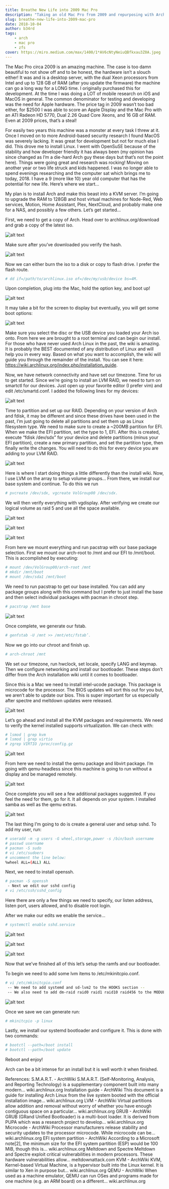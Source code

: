 ```yaml
---
title: Breathe New Life into 2009 Mac Pro
description: "Taking an old Mac Pro from 2009 and repurposing with Arch and ZFS"
slug: breathe-new-life-into-2009-mac-pro
date: 2018-10-04
author: b34rd
tags:
    - arch
    - mac pro
    - zfs
cover: https://miro.medium.com/max/1400/1*AV6cNtyNeiuQBfkxau3Z0A.jpeg
---
```

The Mac Pro circa 2009 is an amazing machine. The case is too damn beautiful to not show off and to be honest, the hardware isn’t a slouch either! It was and is a desktop server, with the dual Xeon processors from Intel and up to 128 GB of RAM (after you update the firmware) the machine can go a long way for a LONG time. I originally purchased this for development. At the time I was doing a LOT of mobile research on iOS and MacOS in general. The common denominator for testing and developing was the need for Apple hardware. The price tag in 2009 wasn’t too bad either, for $2500 I was able to score an Apple Display and the Mac Pro with an ATI Radeon HD 5770, Dual 2.26 Quad Core Xeons, and 16 GB of RAM. Even at 2009 prices, that’s a steal!

For easily two years this machine was a monster at every task I threw at it. Once I moved on to more Android-based security research I found MacOS was severely lacking. It was great for development but not for much else I did. This drove me to install Linux. I went with OpenSuSE because of the stability and how developer friendly it has always been (my opinion has since changed as I’m a die-hard Arch guy these days but that’s not the point here). Things were going great and research was rocking! Moving on another year or two life struck and kids happened. I was no longer able to spend evenings researching and the computer sat which brings me to today, 2018. I have a 9 (more like 10) year old computer that has the potential for new life. Here’s where we start…

My plan is to install Arch and make this beast into a KVM server. I’m going to upgrade the RAM to 128GB and host virtual machines for Node-Red, Web services, Motion, Home Assistant, Plex, NextCloud, and probably make one for a NAS, and possibly a few others. Let’s get started…

First, we need to get a copy of Arch. Head over to archlinux.org/download and grab a copy of the latest iso.

![alt text](https://miro.medium.com/max/1400/1*49sHvnr4p0Vy32d0Rl5IYA.png "Arch Linux Download Page")

Make sure after you’ve downloaded you verify the hash.

![alt text](https://miro.medium.com/max/1400/1*2Ii7C0vqlMGjG8yV6u56MQ.png)

Now we can either burn the iso to a disk or copy to flash drive. I prefer the flash route.
```bash
# dd if=/path/to/archlinux.iso of=/dev/my/usb/device bs=4M.
```
Upon completion, plug into the Mac, hold the option key, and boot up!

![alt text](https://miro.medium.com/max/1400/1*mrWs53QTngfpwNqlJy2shw.jpeg "Hold Option Key while Booting")

It may take a bit for the screen to display but eventually, you will get some boot options:

![alt text](https://miro.medium.com/max/1400/1*IngJM5tr0MnAaAVHEQleEw.jpeg "Boot Options")

Make sure you select the disc or the USB device you loaded your Arch iso onto. From here we are brought to a root terminal and can begin our install. For those who have never used Arch Linux in the past, the wiki is amazing. It is probably the BEST documented of any distribution of Linux and will help you in every way. Based on what you want to accomplish, the wiki will guide you through the remainder of the install. You can see it here: https://wiki.archlinux.org/index.php/installation_guide.

Now, we have network connectivity and have set our timezone. Time for us to get started. Since we’re going to install an LVM RAID, we need to turn on smartctl for our devices. Just open up your favorite editor (I prefer vim) and edit /etc/smartd.conf. I added the following lines for my devices:

![alt text](https://miro.medium.com/max/1400/1*Hmnl_3_YCxZwLhlMKUpFmA.png "Adding devices to smartd")

Time to partition and set up our RAID. Depending on your version of Arch and fdisk, it may be different and since these drives have been used in the past, I’m just going to delete all partitions and set them up as Linux filesystem type. We need to make sure to create a ~200MB partition for EFI. When we make the EFI partition, set the type to 1, EFI. After this is created, execute “fdisk /dev/sdx” for your device and delete partitions (minus your EFI partition), create a new primary partition, and set the partition type, then finally write the changes. You will need to do this for every device you are adding to your LVM RAID.

![alt text](https://miro.medium.com/max/1470/1*9oh7iRJerbkncyNTOdVM9w.png "Creating our EFI filesystem")

Here is where I start doing things a little differently than the install wiki. Now, I use LVM on the array to setup volume groups… From there, we install our base system and continue. To do this we run
```bash
# pvcreate /dev/sdx, vgcreate VolGroup00 /dev/sdx. 
```
We will then verify everything with vgdisplay. After verifying we create our logical volume as raid 5 and use all the space available.

![alt text](https://miro.medium.com/max/552/1*SC0hi8TdBwndc-5NFemSzA.png "vgdisplay output")

![alt text](https://miro.medium.com/max/552/1*ZFBV88S9LjDhly5ATd2ruA.png "lvcreate")

![alt text](https://miro.medium.com/max/1400/1*Hsz-w97H7_ywhpk3aJSMHA.png "lvdisplay")

From here we mount everything and run pacstrap with our base package selection. First we mount our arch-root to /mnt and our EFI to /mnt/boot. This is accomplished by executing:
```bash
# mount /dev/VolGroup00/arch-root /mnt
# mkdir /mnt/boot
# mount /dev/sda1 /mnt/boot
```
We need to run pacstrap to get our base installed. You can add any package groups along with this command but I prefer to just install the base and then select individual packages with pacman in chroot step.
```bash
# pacstrap /mnt base 
```
![alt text](https://miro.medium.com/max/1400/1*1pE4Lm2kxW8ne6LqfC5evQ.png "pacstrap installing base")

Once complete, we generate our fstab.
```bash
# genfstab -U /mnt >> /mnt/etc/fstab’. 
```
Now we go into our chroot and finish up.
```bash
# arch-chroot /mnt
```
We set our timezone, run hwclock, set locale, specify LANG and keymap. Then we configure networking and install our bootloader. These steps don’t differ from the Arch installation wiki until it comes to bootloader.

Since this is a Mac we need to install intel-ucode package. This package is microcode for the processor. The BIOS updates will sort this out for you but, we aren’t able to update our bios. This is super important for us especially after spectre and meltdown updates were released.

![alt text](https://miro.medium.com/max/1400/1*XO3wWmU94kBYtkXXEcAqYg.png "install of intel-ucode package")

Let’s go ahead and install all the KVM packages and requirements. We need to verify the kernel installed supports virtualization. We can check with:
```bash
# lsmod | grep kvm
# lsmod | grep virtio
# zgrep VIRTIO /proc/config.gz 
```
![alt text](https://miro.medium.com/max/1400/1*BIsyJYXnIzNGoeGAcawLKQ.png "checking kvm status")

From here we need to install the qemu package and libvirt package. I’m going with qemu-headless since this machine is going to run without a display and be managed remotely.

![alt text](https://miro.medium.com/max/1400/1*R2g6T7zVqMoKGUwenaE4mA.png "qemu installation")

Once complete you will see a few additional packages suggested. If you feel the need for them, go for it. It all depends on your system. I installed samba as well as the qemu extras.

![alt text](https://miro.medium.com/max/1400/1*GhGZvA36wVIp0SbLhBlM8g.png "qemu extras")

The last thing I’m going to do is create a general user and setup sshd. To add my user, run:
```bash
# useradd -m -g users -G wheel,storage,power -s /bin/bash username
# passwd username
# pacman -S sudo
# vi /etc/sudoers
# uncomment the line below:
%wheel ALL=(ALL) ALL
```
Next, we need to install openssh.
```bash
# pacman -S openssh 
 - Next we edit our sshd config
# vi /etc/ssh/sshd_config
```
Here there are only a few things we need to specify, our listen address, listen port, users allowed, and to disable root login.

After we make our edits we enable the service…
```bash
# systemctl enable sshd.service
```
![alt text](https://miro.medium.com/max/552/1*OxWwK3vgM0liljAhMbvG0w.png "install openssh")

![alt text](https://miro.medium.com/max/552/1*wbFE_ECx8ktNIgjNboSW0w.png "uncomment listen port and address")

![alt text](https://miro.medium.com/max/1400/1*HHIZjZii-Xps2v0bcGMoww.png "specify users and disable root in sshd")

Now that we’ve finished all of this let’s setup the ramfs and our bootloader.

To begin we need to add some lvm items to /etc/mkinitcpio.conf.
```bash
# vi /etc/mkinitcpio.conf
 -- We need to add systemd and sd-lvm2 to the HOOKS section --
 -- We also need to add dm-raid raid0 raid1 raid10 raid456 to the MODULES section --
```
![alt text](https://miro.medium.com/max/1400/1*Xfg1uI5EpHAaWL2fT00hHg.png "adding items to hooks")

Once we save we can generate run:
```bash
# mkinitcpio -p linux
```
Lastly, we install our systemd bootloader and configure it. This is done with two commands:
```bash
# bootctl --path=/boot install
# bootctl --path=/boot update
```
Reboot and enjoy!

Arch can be a bit intense for an install but it is well worth it when finished.

References:
S.M.A.R.T. - ArchWiki
S.M.A.R.T. (Self-Monitoring, Analysis, and Reporting Technology) is a supplementary component built into many modern…
wiki.archlinux.org
Installation guide - ArchWiki
This document is a guide for installing Arch Linux from the live system booted with the official installation image…
wiki.archlinux.org
LVM - ArchWiki
Virtual partitions allow addition and removal without worry of whether you have enough contiguous space on a particular…
wiki.archlinux.org
GRUB - ArchWiki
GRUB (GRand Unified Bootloader) is a multi-boot loader. It is derived from PUPA which was a research project to develop…
wiki.archlinux.org
Microcode - ArchWiki
Processor manufacturers release stability and security updates to the processor microcode. While microcode can be…
wiki.archlinux.org
EFI system partition - ArchWiki
According to a Microsoft note[2], the minimum size for the EFI system partition (ESP) would be 100 MiB, though this is…
wiki.archlinux.org
Meltdown and Spectre
Meltdown and Spectre exploit critical vulnerabilities in modern processors. These hardware vulnerabilities allow…
meltdownattack.com
KVM - ArchWiki
KVM, Kernel-based Virtual Machine, is a hypervisor built into the Linux kernel. It is similar to Xen in purpose but…
wiki.archlinux.org
QEMU - ArchWiki
When used as a machine emulator, QEMU can run OSes and programs made for one machine (e.g. an ARM board) on a different…
wiki.archlinux.org